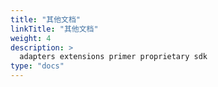 ```yaml
---
title: "其他文档"
linkTitle: "其他文档"
weight: 4
description: >
  adapters extensions primer proprietary sdk
type: "docs"
---
```

